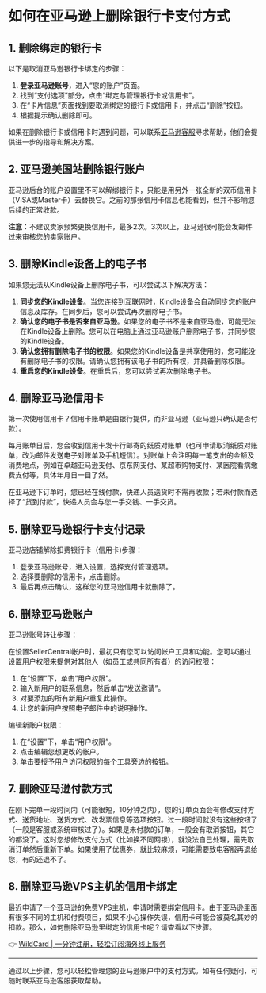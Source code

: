 # 如何在亚马逊上删除银行卡支付方式

## 1. 删除绑定的银行卡
以下是取消亚马逊银行卡绑定的步骤：

1. **登录亚马逊账号**，进入“您的账户”页面。
2. 找到“支付选项”部分，点击“绑定与管理银行卡或信用卡”。
3. 在“卡片信息”页面找到要取消绑定的银行卡或信用卡，并点击“删除”按钮。
4. 根据提示确认删除即可。

如果在删除银行卡或信用卡时遇到问题，可以联系[亚马逊客服](https://bbtdd.com/WildCard)寻求帮助，他们会提供进一步的指导和解决方案。

## 2. 亚马逊美国站删除银行账户
亚马逊后台的账户设置里不可以解绑银行卡，只能是用另外一张全新的双币信用卡（VISA或Master卡）去替换它。之前的那张信用卡信息也能看到，但并不影响您后续的正常收款。

**注意**：不建议卖家频繁更换信用卡，最多2次。3次以上，亚马逊很可能会发邮件过来审核您的卖家账户。

## 3. 删除Kindle设备上的电子书
如果您无法从Kindle设备上删除电子书，可以尝试以下解决方法：

1. **同步您的Kindle设备**。当您连接到互联网时，Kindle设备会自动同步您的账户信息及库存。在同步后，您可以尝试再次删除电子书。
2. **确认您的电子书是否来自亚马逊**。如果您的电子书不是来自亚马逊，可能无法在Kindle设备上删除。您可以在电脑上通过亚马逊账户删除电子书，并同步您的Kindle设备。
3. **确认您拥有删除电子书的权限**。如果您的Kindle设备是共享使用的，您可能没有删除电子书的权限。请确认您拥有该电子书的所有权，并具备删除权限。
4. **重启您的Kindle设备**。在重启后，您可以尝试再次删除电子书。

## 4. 删除亚马逊信用卡
第一次使用信用卡？信用卡账单是由银行提供，而非亚马逊（亚马逊只确认是否付款）。

每月账单日后，您会收到信用卡发卡行邮寄的纸质对账单（也可申请取消纸质对账单，改为邮件发送电子对账单及手机短信）。对账单上会注明每一笔支出的金额及消费地点，例如在卓越亚马逊支付、京东网支付、某超市购物支付、某医院看病缴费支付等，具体年月日一目了然。

在亚马逊下订单时，您已经在线付款，快递人员送货时不需再收款；若未付款而选择了“货到付款”，快递人员会与您一手交钱、一手交货。

## 5. 删除亚马逊银行卡支付记录
亚马逊店铺解除扣费银行卡（信用卡)步骤：

1. 登录亚马逊账号，进入设置，选择支付管理选项。
2. 选择要删除的信用卡，点击删除。
3. 最后再点击确认，这样您的亚马逊信用卡就删除了。

## 6. 删除亚马逊账户
亚马逊账号转让步骤：

在设置SellerCentral帐户时，最初只有您可以访问帐户工具和功能。您可以通过设置用户权限来提供对其他人（如员工或共同所有者）的访问权限：

1. 在“设置”下，单击“用户权限”。
2. 输入新用户的联系信息，然后单击“发送邀请”。
3. 对要添加的所有新用户重复此操作。
4. 让您的新用户按照电子邮件中的说明操作。

编辑新账户权限：

1. 在“设置”下，单击“用户权限”。
2. 点击编辑您想更改的帐户。
3. 单击要授予用户访问权限的每个工具旁边的按钮。

## 7. 删除亚马逊付款方式
在刚下完单一段时间内（可能很短，10分钟之内），您的订单页面会有修改支付方式、送货地址、送货方式、改发票信息等选项按钮。过一段时间就没有这些按钮了（一般是客服或系统审核过了）。如果是未付款的订单，一般会有取消按钮，其它的都没了。这时您想修改支付方式（比如换不同网银），就没法自己处理，需先取消订单然后重新下单。如果使用了优惠券，就比较麻烦，可能需要致电客服再退给您，有的还退不了。

## 8. 删除亚马逊VPS主机的信用卡绑定
最近申请了一个亚马逊的免费VPS主机，申请时需要绑定信用卡。由于亚马逊里面有很多不同的主机和付费项目，如果不小心操作失误，信用卡可能会被莫名其妙的扣款。那么，如何删除亚马逊里绑定的信用卡呢？请查看以下步骤。

👉 [WildCard | 一分钟注册，轻松订阅海外线上服务](https://bbtdd.com/WildCard)

---

通过以上步骤，您可以轻松管理您的亚马逊账户中的支付方式。如有任何疑问，可随时联系亚马逊客服获取帮助。